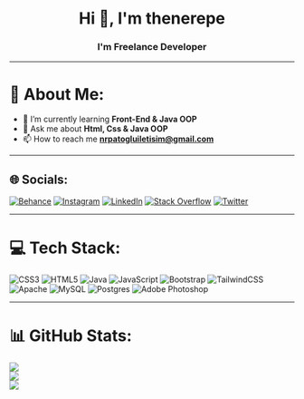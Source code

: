 <h1 align="center">Hi 👋, I'm thenerepe</h1>
<h3 align="center">I'm Freelance Developer</h3>

---

# 💫 About Me:
- 🌱 I’m currently learning **Front-End & Java OOP**
- 💬 Ask me about **Html, Css & Java OOP**
- 📫 How to reach me **nrpatogluiletisim@gmail.com**


---
## 🌐 Socials:
[![Behance](https://img.shields.io/badge/Behance-1769ff?logo=behance&logoColor=white)](https://behance.net/nerepedesign) [![Instagram](https://img.shields.io/badge/Instagram-%23E4405F.svg?logo=Instagram&logoColor=white)](https://instagram.com/codewithnrp) [![LinkedIn](https://img.shields.io/badge/LinkedIn-%230077B5.svg?logo=linkedin&logoColor=white)](https://linkedin.com/in/nuri.patoglu) [![Stack Overflow](https://img.shields.io/badge/-Stackoverflow-FE7A16?logo=stack-overflow&logoColor=white)](https://stackoverflow.com/users/18962374) [![Twitter](https://img.shields.io/badge/Twitter-%231DA1F2.svg?logo=Twitter&logoColor=white)](https://twitter.com/thenerepe)

---
# 💻 Tech Stack:
![CSS3](https://img.shields.io/badge/css3-%231572B6.svg?style=for-the-badge&logo=css3&logoColor=white) ![HTML5](https://img.shields.io/badge/html5-%23E34F26.svg?style=for-the-badge&logo=html5&logoColor=white) ![Java](https://img.shields.io/badge/java-%23ED8B00.svg?style=for-the-badge&logo=java&logoColor=white) ![JavaScript](https://img.shields.io/badge/javascript-%23323330.svg?style=for-the-badge&logo=javascript&logoColor=%23F7DF1E) ![Bootstrap](https://img.shields.io/badge/bootstrap-%23563D7C.svg?style=for-the-badge&logo=bootstrap&logoColor=white) ![TailwindCSS](https://img.shields.io/badge/tailwindcss-%2338B2AC.svg?style=for-the-badge&logo=tailwind-css&logoColor=white) ![Apache](https://img.shields.io/badge/apache-%23D42029.svg?style=for-the-badge&logo=apache&logoColor=white) ![MySQL](https://img.shields.io/badge/mysql-%2300f.svg?style=for-the-badge&logo=mysql&logoColor=white) ![Postgres](https://img.shields.io/badge/postgres-%23316192.svg?style=for-the-badge&logo=postgresql&logoColor=white) ![Adobe Photoshop](https://img.shields.io/badge/adobephotoshop-%2331A8FF.svg?style=for-the-badge&logo=adobephotoshop&logoColor=white)

---
# 📊 GitHub Stats:
![](https://github-readme-stats.vercel.app/api?username=thenerepe&theme=dark&hide_border=false&include_all_commits=true&count_private=true)<br/>
![](https://github-readme-streak-stats.herokuapp.com/?user=thenerepe&theme=dark&hide_border=false)<br/>
![](https://github-readme-stats.vercel.app/api/top-langs/?username=thenerepe&theme=dark&hide_border=false&include_all_commits=true&count_private=true&layout=compact)
